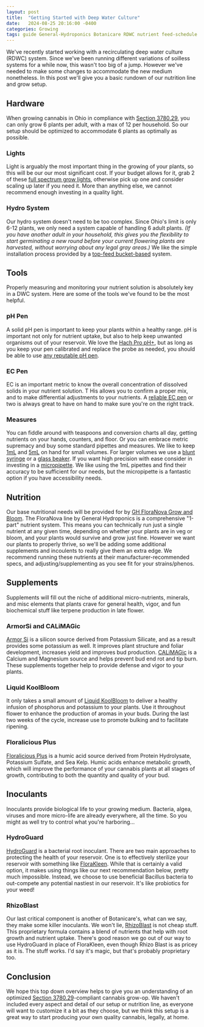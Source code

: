 ```yaml
---
layout: post
title:  "Getting Started with Deep Water Culture"
date:   2024-08-25 20:16:00 -0400
categories: Growing
tags: guide General-Hydroponics Botanicare RDWC nutrient feed-schedule soilless
---
```


We've recently started working with a recirculating deep water culture (RDWC) system. Since we've been running different variations of soilless systems for a while now, this wasn't too big of a jump. However we've needed to make some changes to accommodate the new medium nonetheless. In this post we'll give you a basic rundown of our nutrition line and grow setup. 

## Hardware

When growing cannabis in Ohio in compliance with [Section 3780.29](https://codes.ohio.gov/ohio-revised-code/section-3780.29), you can only grow 6 plants per adult, with a max of 12 per household. So our setup should be optimized to accommodate 6 plants as optimally as possible.

### Lights

Light is arguably the most important thing in the growing of your plants, so this will be our our most significant cost. If your budget allows for it, grab 2 of these [full spectrum grow lights](https://amzn.to/3WWSFE1), otherwise pick up one and consider scaling up later if you need it. More than anything else, we cannot recommend enough investing in a quality light.

### Hydro System

Our hydro system doesn't need to be too complex. Since Ohio's limit is only 6-12 plants, we only need a system capable of handling 6 adult plants. *(If you have another adult in your household, this gives you the flexibility to start germinating a new round before your current flowering plants are harvested, without worrying about any legal gray areas.)* We like the simple installation process provided by a [top-feed bucket-based](https://amzn.to/3T5IFqN) system.

## Tools

Properly measuring and monitoring your nutrient solution is absolutely key in a DWC system. Here are some of the tools we've found to be the most helpful.

### pH Pen
A solid pH pen is important to keep your plants within a healthy range. pH is important not only for nutrient uptake, but also to help keep unwanted organisms out of your reservoir. We love the [Hach Pro pH+](https://amzn.to/3MhBmbT), but as long as you keep your pen calibrated and replace the probe as needed, you should be able to use [any reputable pH pen](https://amzn.to/3Z66QsO).

### EC Pen
EC is an important metric to know the overall concentration of dissolved solids in your nutrient solution. T His allows you to confirm a proper mix, and to make differential adjustments to your nutrients. A [reliable EC pen](https://amzn.to/4dHWnIH) or two is always great to have on hand to make sure you're on the right track.

### Measures
You can fiddle around with teaspoons and conversion charts all day, getting nutrients on your hands, counters, and floor. Or you can embrace metric supremacy and buy some standard pipettes and measures. We like to keep [1mL](https://amzn.to/4cF4u7p) and [5mL](https://amzn.to/3WUFq6G) on hand for small volumes. For larger volumes we use a [blunt syringe](https://amzn.to/3T4JEr8) or a [glass beaker](https://amzn.to/4cB84jb). If you want high precision with ease consider in investing in a [micropipette](https://amzn.to/3MlybzR). We like using the 1mL pipettes and find their accuracy to be sufficient for our needs, but the micropipette is a fantastic option if you have accessibility needs.

## Nutrition

Our base nutritional needs will be provided for by [GH FloraNova Grow and Bloom](https://amzn.to/3AAXlrr). The FloraNova line by General Hydroponics is a comprehensive "1-part" nutrient system. This means you can technically run just a single nutrient at any given time, depending on whether your plants are in veg or bloom, and your plants would survive and grow just fine. However we want our plants to properly thrive, so we'll be adding some additional supplements and incoulents to really give them an extra edge. We recommend running these nutrients at their manufacturer-recommended specs, and adjusting/supplementing as you see fit for your strains/phenos.

## Supplements

Supplements will fill out the niche of additional micro-nutrients, minerals, and misc elements that plants crave for general health, vigor, and fun biochemical stuff like terpene production in late flower.

### ArmorSi and CALiMAGic
[Armor Si](https://amzn.to/3Xj1d9G) is a silicon source derived from Potassium Silicate, and as a result provides some potassium as well. It improves plant structure and foliar development, increases yield and improves bud production. [CALiMAGic](https://amzn.to/3yUARkY) is a Calcium and Magnesium source and helps prevent bud end rot and tip burn. These supplements together help to provide defense and vigor to your plants.

### Liquid KoolBloom
It only takes a small amount of [Liquid KoolBloom](https://amzn.to/3yRbArQ) to deliver a healthy infusion of phosphorus and potassium to your plants. Use it throughout flower to enhance the production of aromas in your buds. During the last two weeks of the cycle, increase use to promote bulking and to facilitate ripening.

### Floralicious Plus
[Floralicious Plus](https://amzn.to/4dBUNIf) is a humic acid source derived from Protein Hydrolysate, Potassium Sulfate, and Sea Kelp. Humic acids enhance metabolic growth, which will improve the performance of your cannabis plants at all stages of growth, contributing to both the quantity and quality of your bud.

## Inoculants

Inoculants provide biological life to your growing medium. Bacteria, algea, viruses and more micro-life are already everywhere, all the time. So you might as well try to control what you're harboring...

### HydroGuard
[HydroGuard](https://amzn.to/3T4tdv5) is a bacterial root inoculant. There are two main approaches to protecting the health of your reservoir. One is to effectively sterilize your reservoir with something like [FloraKleen](https://amzn.to/3Xhgh7s). While that is certainly a valid option, it makes using things like our next recommendation below, pretty much impossible. Instead, we choose to use beneficial Bacillus bacteria to out-compete any potential nastiest in our reservoir. It's like probiotics for your weed!

### RhizoBlast
Our last critical component is another of Botanicare's, what can we say, they make some killer inoculants. We won't lie, [RhizoBlast](https://amzn.to/4dDUFrI) is not cheap stuff. This proprietary formula contains a blend of nutrients that help with root growth and nutrient uptake. There's good reason we go out of our way to use HydroGuard in place of FloraKleen, even though Rhizo Blast is as pricey as it is. The stuff works. I'd say it's magic, but that's probably proprietary too.

## Conclusion
We hope this top down overview helps to give you an understanding of an optimized [Section 3780.29](https://codes.ohio.gov/ohio-revised-code/section-3780.29)-compliant cannabis grow-op. We haven't included every aspect and detail of our setup or nutrition line, as everyone will want to customize it a bit as they choose, but we think this setup is a great way to start producing your own quality cannabis, legally, at home.